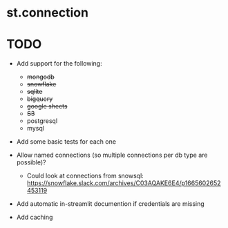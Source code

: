 # st.connection

# TODO

- Add support for the following:
  - ~~mongodb~~
  - ~~snowflake~~
  - ~~sqlite~~
  - ~~bigquery~~
  - ~~google sheets~~
  - ~~S3~~
  - postgresql
  - mysql
- Add some basic tests for each one
- Allow named connections (so multiple connections per db type are possible)?

  - Could look at connections from snowsql: https://snowflake.slack.com/archives/C03AQAKE6E4/p1665602652453119

- Add automatic in-streamlit documention if credentials are missing

- Add caching
